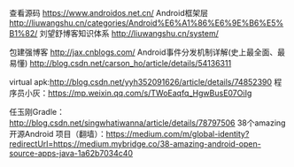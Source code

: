 查看源码  https://www.androidos.net.cn/
Android框架层 http://liuwangshu.cn/categories/Android%E6%A1%86%E6%9E%B6%E5%B1%82/
刘望舒博客知识体系 http://liuwangshu.cn/system/

包建强博客 http://jax.cnblogs.com/
Android事件分发机制详解(史上最全面、最易懂) http://blog.csdn.net/carson_ho/article/details/54136311

virtual apk:http://blog.csdn.net/yyh352091626/article/details/74852390
 程序员小灰：https://mp.weixin.qq.com/s/TWoEaqfq_HgwBusE07OiIg


任玉刚Gradle：http://blog.csdn.net/singwhatiwanna/article/details/78797506
38个amazing开源Android 项目（翻墙）：https://medium.com/m/global-identity?redirectUrl=https://medium.mybridge.co/38-amazing-android-open-source-apps-java-1a62b7034c40
